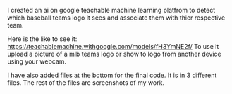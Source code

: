 I created an ai on google teachable machine learning platfrom to detect which baseball teams logo it sees and associate them with thier respective team.

Here is the like to see it: https://teachablemachine.withgoogle.com/models/fH3YmNE2f/
To use it upload a picture of a mlb teams logo or show to logo from another device using your webcam.

I have also added files at the bottom for the final code. It is in 3 different files. The rest of the files are screenshots of my work.
